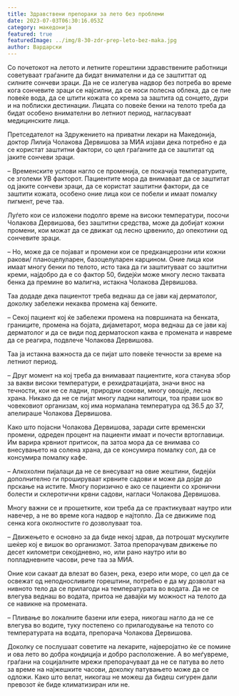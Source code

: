 ```yaml
---
title: Здравствени препораки за лето без проблеми
date: 2023-07-03T06:30:16.053Z
category: македонија
featured: true
featuredImage: ../img/8-30-zdr-prep-leto-bez-maka.jpg
author: Вардарски
---
```

<!--StartFragment-->

Со почетокот на летото и летните горештини здравствените работници советуваат граѓаните да бидат внимателни и да се заштиттат од силните сончеви зраци. Да не се излегува надвор без потреба во време кога сончевите зраци се најсилни, да се носи полесна облека, да се пие повеќе вода, да се штити кожата со крема за заштита од сонцето, дури и на поблиски дестинации. Лицата со повеќе бенки на телото треба да бидат особено внимателни во летниот период, нагласуваат медицинските лица.

Претседателот на Здружението на приватни лекари на Македонија, доктор Лилија Чолакова Дервишова за МИА изјави дека потребно е да се користат заштитни фактори, со цел граѓаните да се заштитат од јаките сончеви зраци.

– Временските услови нагло се променија, се покачија температурите, се зголеми УВ факторот. Пациентите мора да внимаваат да се заштитат од јаките сончеви зраци, да се користат заштитни фактори, да се заштити кожата, особено оние лица кои се побели и имаат помалку пигмент, рече таа.

Луѓето кои се изложени подолго време на високи температури, посочи Чолакова Дервишова, без заштитни средства, може да добијат кожни промени, кои можат да се движат од лесно црвенило, до опекотини од сончевите зраци.

– Но, може да се појават и промени кои се предканцерозни или кожни ракови/ планоцелуларен, базоцелуларен карцином. Оние лица кои имаат многу бенки по телото, исто така да ги заштитуваат со заштитни креми, најдобро да е со фактор 50, бидејќи може многу лесно таквата бенка да премине во малигна, истакна Чолакова Дервишова.

Таа додаде дека пациентот треба веднаш да се јави кај дерматолог, доколку забележи некаква промена кај бенките.

– Секој пациент кој ќе забележи промена на површината на бенката, границите, промена на бојата, дијаметарот, мора веднаш да се јави кај дерматолог и да се види под дерматоскоп каква е промената и навреме да се реагира, подвлече Чолакова Дервишова.

<!--StartFragment-->

Таа ја истакна важноста да се пијат што повеќе течности за време на летниот период.

– Друг момент на кој треба да внимаваат пациентите, кога станува збор за вакви високи температури, е рехидратацијата, значи внос на течности, кои не се ладни, природни сокови, многу овошје, лесна храна. Никако да не се пијат многу ладни напитоци, тоа прави шок во човековиот организам, кој има нормалана температура од 36.5 до 37, апелираше Чолакова Дервишова.

Како што појасни Чолакова Дервишова, заради сите временски промени, одреден процент на пациенти имаат и почести вртоглавици. Им варира крвниот притисок, па затоа мора да се внимава со внесувањето на солена храна, да се консумира помалку сол, да се консумира помалку кафе.

– Алкохолни пијалаци да не се внесуваат на овие жештини, бидејќи дополнително ги прошируваат крвните садови и може да дојде до прскање на истите. Многу поризично е ако се пациенти со хронични болести и склеротични крвни садови, нагласи Чолакова Дервишова.

Многу важни се и прошетките, кои треба да се практикуваат наутро или навечер, а не во време кога надвор е најтопло. Да се движиме под сенка кога околностите го дозволуваат тоа.

– Движењето е основно за да биде некој здрав, да потрошат мускулите шеќер кој е вишок во организмот. Затоа препорачувам движење по десет километри секојдневно, но, или рано наутро или во попладневните часови, рече таа за МИА.

<!--EndFragment-->

<!--StartFragment-->

Оние кои сакаат да влезат во базен, река, езеро или море, со цел да се освежат од неподносливите горештини, потребно е да му дозволат на нивното тело да се прилагоди на температурата во водата. Да не се влегува веднаш во водата, притоа не давајќи му можност на телото да се навикне на промената.

– Пливање во локалните базени или езера, никогаш нагло да не се влегува во водите, туку постепено со прилагодување на телото со температурата на водата, препорача Чолакова Дервишова.

Доколку се послушаат советите на лекарите, најверојатно ќе се помине и ова лето во добра кондиција и добро расположение. А во меѓувреме, граѓани на социјалните мрежи препорачуваат да не се патува во лето за време на најжешките часови, доколку патувањето може да се одложи. Како што велат, никогаш не можеш да бидеш сигурен дали превозот ќе биде климатизиран или не.

<!--EndFragment-->

<!--EndFragment-->
